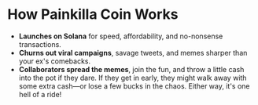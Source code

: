 # How Painkilla Coin Works

- **Launches on Solana** for speed, affordability, and no-nonsense transactions.
- **Churns out viral campaigns**, savage tweets, and memes sharper than your ex's comebacks.
- **Collaborators spread the memes**, join the fun, and throw a little cash into the pot if they dare. If they get in early, they might walk away with some extra cash—or lose a few bucks in the chaos. Either way, it's one hell of a ride!
